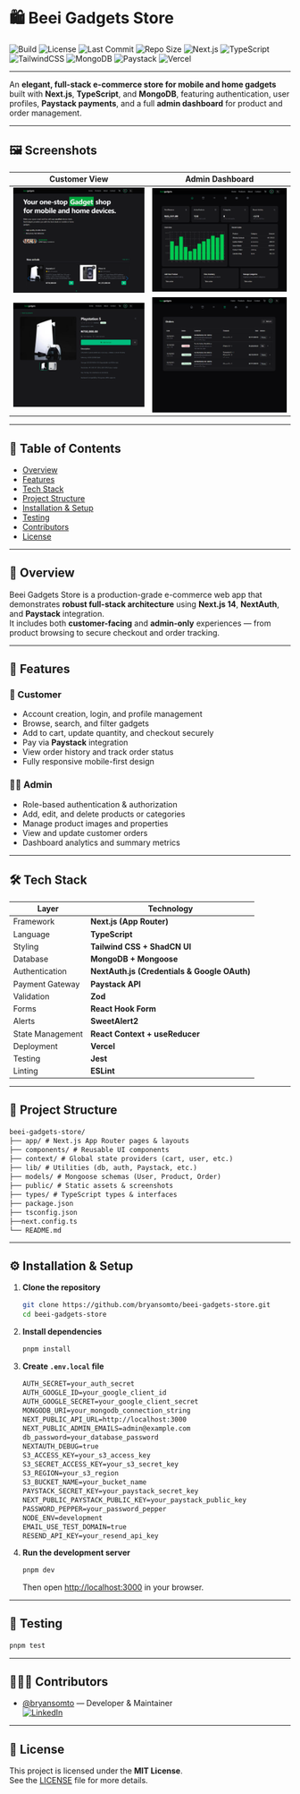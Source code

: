 # 🛍️ Beei Gadgets Store

![Build](https://img.shields.io/github/actions/workflow/status/bryansomto/beei-gadgets-store/ci.yml?branch=main)
![License](https://img.shields.io/github/license/bryansomto/beei-gadgets-store)
![Last Commit](https://img.shields.io/github/last-commit/bryansomto/beei-gadgets-store)
![Repo Size](https://img.shields.io/github/repo-size/bryansomto/beei-gadgets-store)
![Next.js](https://img.shields.io/badge/Next.js-14-black?logo=next.js)
![TypeScript](https://img.shields.io/badge/TypeScript-5-blue?logo=typescript)
![TailwindCSS](https://img.shields.io/badge/TailwindCSS-3.4-38B2AC?logo=tailwindcss)
![MongoDB](https://img.shields.io/badge/MongoDB-green?logo=mongodb)
![Paystack](https://img.shields.io/badge/Paystack-Integration-00C3FF?logo=paystack)
![Vercel](https://img.shields.io/badge/Deployed_on-Vercel-black?logo=vercel)

---

An **elegant, full-stack e-commerce store for mobile and home gadgets** built with **Next.js**, **TypeScript**, and **MongoDB**, featuring authentication, user profiles, **Paystack payments**, and a full **admin dashboard** for product and order management.

---

## 🖼️ Screenshots

<div align="center">

| Customer View                                                           | Admin Dashboard                                                         |
| ----------------------------------------------------------------------- | ----------------------------------------------------------------------- |
| ![Homepage Screenshot](./public/screenshots/homepage.png)               | ![Admin Dashboard Screenshot](./public/screenshots/admin-dashboard.png) |
| ![Product Details Screenshot](./public/screenshots/product-details.png) | ![Orders Management Screenshot](./public/screenshots/orders.png)        |

</div>

---

## 📘 Table of Contents

- [Overview](#-overview)
- [Features](#-features)
- [Tech Stack](#️-tech-stack)
- [Project Structure](#-project-structure)
- [Installation & Setup](#️-installation--setup)
- [Testing](#-testing)
- [Contributors](#-contributors)
- [License](#-license)

---

## 🚀 Overview

Beei Gadgets Store is a production-grade e-commerce web app that demonstrates **robust full-stack architecture** using **Next.js 14**, **NextAuth**, and **Paystack** integration.  
It includes both **customer-facing** and **admin-only** experiences — from product browsing to secure checkout and order tracking.

---

## 🧩 Features

### 🛒 Customer

- Account creation, login, and profile management
- Browse, search, and filter gadgets
- Add to cart, update quantity, and checkout securely
- Pay via **Paystack** integration
- View order history and track order status
- Fully responsive mobile-first design

### 🧑‍💼 Admin

- Role-based authentication & authorization
- Add, edit, and delete products or categories
- Manage product images and properties
- View and update customer orders
- Dashboard analytics and summary metrics

---

## 🛠️ Tech Stack

| Layer            | Technology                                   |
| ---------------- | -------------------------------------------- |
| Framework        | **Next.js (App Router)**                     |
| Language         | **TypeScript**                               |
| Styling          | **Tailwind CSS + ShadCN UI**                 |
| Database         | **MongoDB + Mongoose**                       |
| Authentication   | **NextAuth.js (Credentials & Google OAuth)** |
| Payment Gateway  | **Paystack API**                             |
| Validation       | **Zod**                                      |
| Forms            | **React Hook Form**                          |
| Alerts           | **SweetAlert2**                              |
| State Management | **React Context + useReducer**               |
| Deployment       | **Vercel**                                   |
| Testing          | **Jest**                                     |
| Linting          | **ESLint**                                   |

---

## 📂 Project Structure

```
beei-gadgets-store/
├── app/ # Next.js App Router pages & layouts
├── components/ # Reusable UI components
├── context/ # Global state providers (cart, user, etc.)
├── lib/ # Utilities (db, auth, Paystack, etc.)
├── models/ # Mongoose schemas (User, Product, Order)
├── public/ # Static assets & screenshots
├── types/ # TypeScript types & interfaces
├── package.json
├── tsconfig.json
├──next.config.ts
└── README.md
```

---

## ⚙️ Installation & Setup

1. **Clone the repository**

   ```bash
   git clone https://github.com/bryansomto/beei-gadgets-store.git
   cd beei-gadgets-store
   ```

2. **Install dependencies**

   ```bash
   pnpm install
   ```

3. **Create `.env.local` file**

   ```env
   AUTH_SECRET=your_auth_secret
   AUTH_GOOGLE_ID=your_google_client_id
   AUTH_GOOGLE_SECRET=your_google_client_secret
   MONGODB_URI=your_mongodb_connection_string
   NEXT_PUBLIC_API_URL=http://localhost:3000
   NEXT_PUBLIC_ADMIN_EMAILS=admin@example.com
   db_password=your_database_password
   NEXTAUTH_DEBUG=true
   S3_ACCESS_KEY=your_s3_access_key
   S3_SECRET_ACCESS_KEY=your_s3_secret_key
   S3_REGION=your_s3_region
   S3_BUCKET_NAME=your_bucket_name
   PAYSTACK_SECRET_KEY=your_paystack_secret_key
   NEXT_PUBLIC_PAYSTACK_PUBLIC_KEY=your_paystack_public_key
   PASSWORD_PEPPER=your_password_pepper
   NODE_ENV=development
   EMAIL_USE_TEST_DOMAIN=true
   RESEND_API_KEY=your_resend_api_key

   ```

4. **Run the development server**

   ```bash
   pnpm dev
   ```

   Then open [http://localhost:3000](http://localhost:3000) in your browser.

---

## 🧪 Testing

```bash
pnpm test
```

---

## 🧑‍🤝‍🧑 Contributors

- [@bryansomto](https://github.com/bryansomto) — Developer & Maintainer  
  [![LinkedIn](https://img.shields.io/badge/LinkedIn-Profile-blue?logo=linkedin)](https://www.linkedin.com/in/bryansomto)

---

## 📜 License

This project is licensed under the **MIT License**.  
See the [LICENSE](./LICENSE) file for more details.
